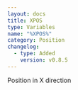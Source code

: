 ```yaml
---
layout: docs
title: XPOS
type: Variables
name: "%XPOS%"
category: Position
changelog:
  - type: Added
    version: v0.8.5
---
```

Position in X direction
